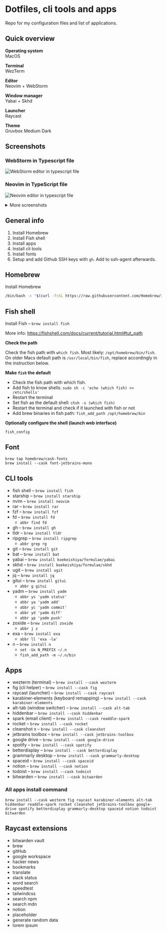 # Dotfiles, cli tools and apps

Repo for my configuration files and list of applications.

## Quick overview

**Operating system**  
MacOS 

**Terminal**  
WezTerm

**Editor**  
Neovim + WebStorm

**Window manager**  
Yabai + Skhd

**Launcher**  
Raycast

**Theme**  
Gruvbox Medium Dark

## Screenshots

### WebStorm in Typescript file

![WebStorm editor in typescript file](https://user-images.githubusercontent.com/10507071/227624576-b1731361-32f0-41ad-9644-185c18aae949.png)


### Neovim in TypeScript file

![Neovim editor in typescript file](https://user-images.githubusercontent.com/10507071/227624572-2222e339-0f70-470d-9127-52351eb64a36.png)

<details>
<summary>More screenshots</summary>

### Neovim dashboard

![Neovim dashboard](https://user-images.githubusercontent.com/10507071/210083588-a54da17b-c2f3-42e2-9802-1d66b90183c5.png)

### Telescope

![Telescope](https://user-images.githubusercontent.com/10507071/210084081-d6a2e9ac-baba-46fa-9447-ffd521ba2de4.png)
![TeleScope](https://user-images.githubusercontent.com/10507071/210083952-1ad8568f-8aac-424c-961e-9767bc5cf4a3.png)

### Lua

![Lua](https://user-images.githubusercontent.com/10507071/210084163-c7b00ef5-ee74-49e6-b60a-145690dc6bb1.png)

</details>

## General info

1. Install Homebrew
2. Install Fish shell
3. Install apps
4. Install cli tools
5. Install fonts
6. Setup and add Github SSH keys with `gh`. Add to ssh-agent afterwards.

## Homebrew

Install Homebrew  
```bash
/bin/bash -c "$(curl -fsSL https://raw.githubusercontent.com/Homebrew/install/HEAD/install.sh)"
```

## Fish shell

Install Fish
– `brew install fish`

More info: https://fishshell.com/docs/current/tutorial.html#tut_path

**Check the path**

Check the fish path with `which fish`. Most likely: `/opt/homebrew/bin/fish`. 
On older Macs default path is `/usr/local/bin/fish`, replace accordingly in the instruction below.

**Make `fish` the default**

* Check the fish path with which fish.
* Add fish to know shells: `sudo sh -c 'echo (which fish) >> /etc/shells'`
* Restart the terminal
* Set fish as the default shell: `chsh -s (which fish)`
* Restart the terminal and check if it launched with fish or not
* Add brew binaries in fish path: `fish_add_path /opt/homebrew/bin`

**Optionally configure the shell (launch web interface)**

`fish_config`

## Font

`brew tap homebrew/cask-fonts`  
`brew install --cask font-jetbrains-mono`

## CLI tools

* fish shell – `brew install fish`
* starship – `brew install starship`
* nvim – `brew install neovim`
* rar – `brew install rar`
* fzf – `brew install fzf`
* fd – `brew install fd`
    * `abbr find fd`
* gh – `brew install gh`
* tldr – `brew install tldr`
* ripgrep – `brew install ripgrep`
    * `abbr grep rg`
* git – `brew install git`
* bat – `brew install bat`
* yabai – `brew install koekeishiya/formulae/yabai`
* skhd – `brew install koekeishiya/formulae/skhd`
* ugit – `brew install ugit`
* jq – `brew install jq`
* gitui – `brew install gitui`
  * `abbr g gitui`
* yadm – `brew install yadm`
    * `abbr ys 'yadm status'`
    * `abbr ya 'yadm add'`
    * `abbr yc 'yadm commit'`
    * `abbr yd 'yadm diff'`
    * `abbr yp 'yadm push'`
* zoxide – `brew install zoxide`
  * `abbr j z`
* exa – `brew install exa`
    * `abbr ll 'exa -la'`
* n – `brew install n`
  * `set -Ux N_PREFIX ~/.n`
  * `fish_add_path -m ~/.n/bin`


## Apps

* wezterm (terminal) – `brew install --cask wezterm`
* fig (cli helper) – `brew install --cask fig`
* raycast (launcher) – `brew install --cask raycast`
* karabiner-elements (keyboard remapping) – `brew install --cask karabiner-elements`
* alt-tab (window switcher) – `brew install --cask alt-tab`
* hiddenbar – `brew install --cask hiddenbar`
* spark (email client) – `brew install --cask readdle-spark`
* rocket – `brew install --cask rocket`
* cleanshot x – `brew install --cask cleanshot`
* jetbrains toolbox – `brew install --cask jetbrains-toolbox`
* google drive – `brew install --cask google-drive`
* spotify – `brew install --cask spotify`
* betterdisplay – `brew install --cask betterdisplay`
* grammarly desktop – `brew install --cask grammarly-desktop`
* spaceid – `brew install --cask spaceid`
* notion – `brew install --cask notion`
* todoist – `brew install --cask todoist`
* bitwarden – `brew install --cask bitwarden`

### All apps install command
`brew install --cask wezterm fig raycast karabiner-elements alt-tab hiddenbar readdle-spark rocket cleanshot jetbrains-toolbox google-drive spotify betterdisplay grammarly-desktop spaceid notion todoist bitwarden`

## Raycast extensions

* bitwarden vault
* brew
* gitHub
* google workspace
* hacker news 
* bookmarks
* translate
* slack status
* word search
* speedtest
* tailwindcss
* search npm
* search mdn
* notion
* placeholder
* generate random data
* lorem ipsum
